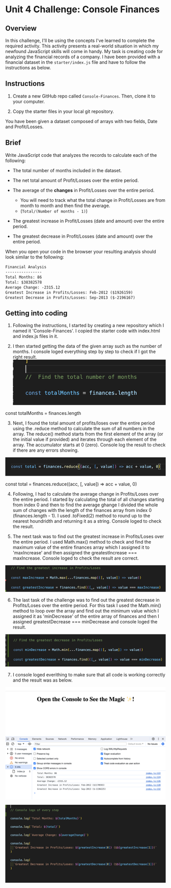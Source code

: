# Unit 4 Challenge: Console Finances

## Overview

In this challenge, I'll be using the concepts I've learned to complete the required activity. This activity presents a real-world situation in which my newfound JavaScript skills will come in handy. My task is creating code for analyzing the financial records of a company. I have been provided with a financial dataset in the `starter/index.js` file and have to follow the instructions as below.

## Instructions

1. Create a new GitHub repo called `Console-Finances`. Then, clone it to your computer.

2. Copy the starter files in your local git repository.

You have been given a dataset composed of arrays with two fields, Date and Profit/Losses.

## Brief

Write JavaScript code that analyzes the records to calculate each of the following:

- The total number of months included in the dataset.

- The net total amount of Profit/Losses over the entire period.

- The average of the **changes** in Profit/Losses over the entire period.

  - You will need to track what the total change in Profit/Losses are from month to month and then find the average.
  - (`Total/(Number of months - 1)`)

- The greatest increase in Profit/Losses (date and amount) over the entire period.

- The greatest decrease in Profit/Losses (date and amount) over the entire period.

When you open your code in the browser your resulting analysis should look similar to the following:

```text
Financial Analysis
----------------
Total Months: 86
Total: $38382578
Average Change: -2315.12
Greatest Increase in Profits/Losses: Feb-2012 ($1926159)
Greatest Decrease in Profits/Losses: Sep-2013 ($-2196167)
```

## Getting into coding

1. Following the instructions, I started by creating a new repository which I named it 'Console-Finances'. I copied the starter code with index.html and index.js files in it.

2. I then started getting the data of the given array such as the number of months. I console loged everything step by step to check if I got the right result. ![Alt text](<Screenshot 2023-12-10 at 21.26.51.png>)

const totalMonths = finances.length

3. Next, I found the total amount of profits/loses over the entire period using the .reduce method to calculate the sum of all numbers in the array.
   The reduce() method starts from the first element of the array (or the initial value if provided) and iterates through each element of the array. The accumulator starts at 0 (zero). Console log the result to check if there are any errors showing.

![Alt text](<Screenshot 2023-12-11 at 12.37.24.png>)

const total = finances.reduce((acc, [, value]) => acc + value, 0)

4. Following, I had to calculate the average change in Profits/Loses over the entire period. I started by calculating the total of all changes starting from index 0 and then to find the average ghange I divided the whole sum of changes with the length of the finances array from index 0 (finances.length - 1). I used .toFixed(2) method to round up to the nearest houndridth and returning it as a string. Console loged to check the result.

5. The next task was to find out the greatest increase in Profits/Loses over the entire period. I used Math.max() method to check and find the maximum value of the entire finances array which I assigned it to 'maxIncrease' and then assigned the greatestIncrease === maxIncrease. Console loged to check the result are correct.

![Alt text](<Screenshot 2023-12-11 at 20.56.37.png>)

6. The last task of the challenge was to find out the greatest decrease in Profits/Loses over the entire period. For this task I used the Math.min() method to loop over the array and find out the minimum value which I assigned it as 'minDecrease' of the entire array of finances and then I assigned greatestDecrease === minDecrease and console loged the result.

![Alt text](<Screenshot 2023-12-11 at 20.59.15.png>)

7. I console loged everithing to make sure that all code is working correctly and the result was as below.

![Alt text](<Screenshot 2023-12-11 at 21.10.50.png>)

![Alt text](<Screenshot 2023-12-11 at 21.09.22.png>)

